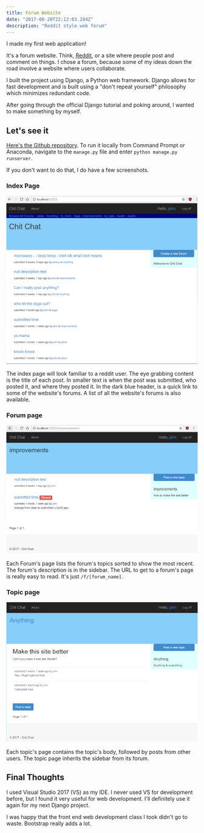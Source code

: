 ```yaml
---
title: Forum Website
date: "2017-08-20T22:12:03.284Z"
description: "Reddit style web forum"
---
```


I made my first web application! 

It's a forum website. Think, [Reddit](https://reddit.com), or a site where people post and comment on things. I chose a forum, because some of my ideas down the road involve a website where users collaborate.

I built the project using Django, a Python web framework. Django allows for fast development and is built using a "don't repeat yourself" philosophy which minimizes redundant code.

After going through the official Django tutorial and poking around, I wanted to make something by myself.


## Let's see it
[Here's the Github repository](https://github.com/hydrospanner/DForurm). To run it locally from Command Prompt or Anaconda, navigate to the `manage.py` file and enter `python manage.py runserver`. 

If you don't want to do that, I do have a few screenshots.


### Index Page

<div className="Image__Medium">
  <img src="./images/index_page.png" alt="Index page" />
</div>

The index page will look familiar to a reddit user. The eye grabbing content is the title of each post. In smaller text is when the post was submitted, who posted it, and where they posted it.
In the dark blue header, is a quick link to some of the website's forums. A list of all the website's forums is also available.


### Forum page

<div className="Image__Medium">
  <img src="./images/forum.png" alt="Forum page" />
</div>

Each Forum's page lists the forum's topics sorted to show the most recent. The forum's description is in the sidebar. The URL to get to a forum's page is really easy to read. It's just `/f/[forum_name]`.

### Topic page

<div className="Image__Medium">
  <img src="./images/topic.png" alt="Topic page" />
</div>



Each topic's page contains the topic's body, followed by posts from other users. The topic page inherits the sidebar from its forum.


## Final Thoughts
I used Visual Studio 2017 (VS) as my IDE. I never used VS for development before, but I found it very useful for web development. I'll definitely use it again for my next Django project.

I was happy that the front end web development class I took didn't go to waste. Bootstrap really adds a lot. 


